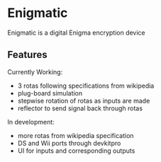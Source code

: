 # Enigmatic
Enigmatic is a digital Enigma encryption device

## Features

Currently Working:
- 3 rotas following specifications from wikipedia 
- plug-board simulation 
- stepwise rotation of rotas as inputs are made
- reflector to send signal back through rotas

In development:
- more rotas from wikipedia specification
- DS and Wii ports through devkitpro
- UI for inputs and corresponding outputs
